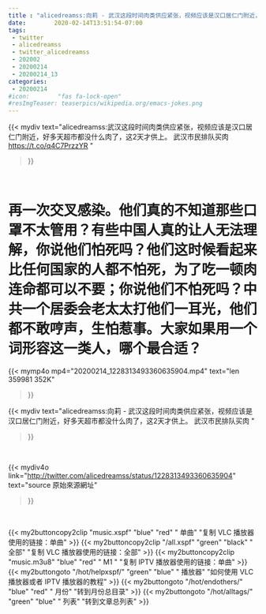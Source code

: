 ```yaml
---
title : "alicedreamss:向莉 - 武汉这段时间肉类供应紧张，视频应该是汉口居仁门附近，好多天超市都没什么肉了，这2天才供上。  武汉市民排队买肉 "
date:        2020-02-14T13:51:54-07:00
tags:
 - twitter
 - alicedreamss
 - twitter_alicedreamss
 - 202002
 - 20200214
 - 20200214_13
categories:
 - 20200214
#icon:        "fas fa-lock-open"
#resImgTeaser: teaserpics/wikipedia.org/emacs-jokes.png
---
```


{{< mydiv text="alicedreamss:武汉这段时间肉类供应紧张，视频应该是汉口居仁门附近，好多天超市都没什么肉了，这2天才供上。  武汉市民排队买肉   https://t.co/q4C7PrzzYR "
>}}
<br>

# 再一次交叉感染。他们真的不知道那些口罩不太管用？有些中国人真的让人无法理解，你说他们怕死吗？他们这时候看起来比任何国家的人都不怕死，为了吃一顿肉连命都可以不要；你说他们不怕死吗？中共一个居委会老太太打他们一耳光，他们都不敢哼声，生怕惹事。大家如果用一个词形容这一类人，哪个最合适？


{{< mymp4o mp4="20200214_1228313493360635904.mp4"
text="len 359981    352K"
>}}


{{< mydiv text="alicedreamss:向莉 - 武汉这段时间肉类供应紧张，视频应该是汉口居仁门附近，好多天超市都没什么肉了，这2天才供上。  武汉市民排队买肉 "
>}}
<br>

{{< mydiv4o link="http://twitter.com/alicedreamss/status/1228313493360635904"
text="source 原始來源網址"
>}}


<br>



{{< my2buttoncopy2clip "music.xspf"        "blue"   "red"    " 单曲"  "复制 VLC 播放器使用的链接：单曲" >}} {{< my2buttoncopy2clip "/all.xspf"         "green"  "black"  " 全部"  "复制 VLC 播放器使用的链接：全部" >}} {{< my2buttoncopy2clip "music.m3u8"        "blue"   "red"    " M1 "    "复制 IPTV 播放器使用的链接：单曲" >}} {{< my2buttongoto      "/hot/helpxspf/"    "green"  "blue"   " 播放器" "如何使用 VLC 播放器或者 IPTV 播放器的教程" >}} {{< my2buttongoto      "/hot/endothers/"   "blue"   "red"    " 月份"   "转到月份总目录" >}} {{< my2buttongoto      "/hot/alltags/"     "green"  "blue"   " 列表"   "转到文章总列表" >}} 
